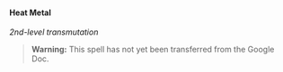 #### Heat Metal
<!-- markdownlint-disable-next-line no-emphasis-as-heading -->
_2nd-level transmutation_

> **Warning:**
> This spell has not yet been transferred from the Google Doc.
